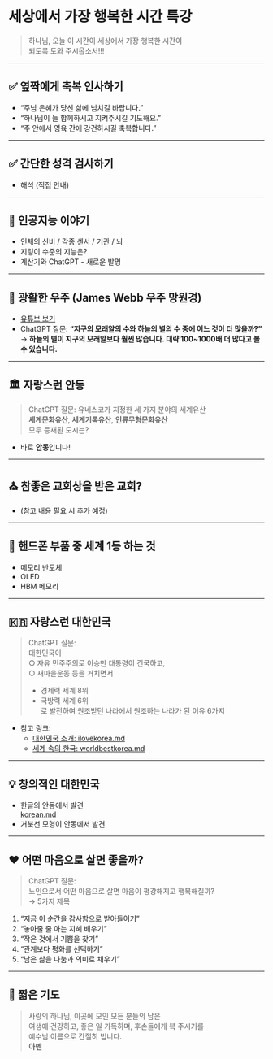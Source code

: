 # 세상에서 가장 행복한 시간 특강

> 하나님, 오늘 이 시간이 세상에서 가장 행복한 시간이  
> 되도록 도와 주시옵소서!!!

---

## ✅ 옆짝에게 축복 인사하기

- “주님 은혜가 당신 삶에 넘치길 바랍니다.”
- “하나님이 늘 함께하시고 지켜주시길 기도해요.”
- “주 안에서 영육 간에 강건하시길 축복합니다.”

---

## ✅ 간단한 성격 검사하기

- 해석 (직접 안내)

---

## 🧠 인공지능 이야기

- 인체의 신비 / 각종 센서 / 기관 / 뇌
- 지렁이 수준의 지능은?
- 계산기와 ChatGPT - 새로운 발명

---

## 🌌 광활한 우주 (James Webb 우주 망원경)

- [유튜브 보기](https://youtube.com/shorts/Jjc6fbX0SSE?si=7F9oHW64Po9Ag2ch)
- ChatGPT 질문: **“지구의 모래알의 수와 하늘의 별의 수 중에 어느 것이 더 많을까?”**  
  → **하늘의 별이 지구의 모래알보다 훨씬 많습니다. 대략 100~1000배 더 많다고 볼 수 있습니다.**

---

## 🏛 자랑스런 안동

> ChatGPT 질문: 유네스코가 지정한 세 가지 분야의 세계유산  
> **세계문화유산**, **세계기록유산**, **인류무형문화유산**  
> 모두 등재된 도시는?

- 바로 **안동**입니다!

---

## ⛪ 참좋은 교회상을 받은 교회?

- (참고 내용 필요 시 추가 예정)

---

## 📱 핸드폰 부품 중 세계 1등 하는 것

- 메모리 반도체
- OLED
- HBM 메모리

---

## 🇰🇷 자랑스런 대한민국

> ChatGPT 질문:  
> 대한민국이  
> ○ 자유 민주주의로 이승만 대통령이 건국하고,  
> ○ 새마을운동 등을 거치면서  
> - 경제력 세계 8위  
> - 국방력 세계 6위  
> 로 발전하여 원조받던 나라에서 원조하는 나라가 된 이유 6가지

- 참고 링크:
  - [대한민국 소개: ilovekorea.md](https://github.com/jcshim/speciallecture/blob/main/ilovekorea.md)
  - [세계 속의 한국: worldbestkorea.md](https://github.com/jcshim/speciallecture/blob/main/worldbestkorea.md)

---

## 💡 창의적인 대한민국

- 한글의 안동에서 발견  
  [korean.md](https://github.com/jcshim/speciallecture/blob/main/korean.md)
- 거북선 모형이 안동에서 발견

---

## ❤️ 어떤 마음으로 살면 좋을까?

> ChatGPT 질문:  
> 노인으로서 어떤 마음으로 살면 마음이 평강해지고 행복해질까?  
> → 5가지 제목

1. “지금 이 순간을 감사함으로 받아들이기”
2. “놓아줄 줄 아는 지혜 배우기”
3. “작은 것에서 기쁨을 찾기”
4. “관계보다 평화를 선택하기”
5. “남은 삶을 나눔과 의미로 채우기”

---

## 🙏 짧은 기도

> 사랑의 하나님, 이곳에 모인 모든 분들의 남은  
> 여생에 건강하고, 좋은 일 가득하며, 후손들에게 복 주시기를  
> 예수님 이름으로 간절히 빕니다.  
> **아멘**
